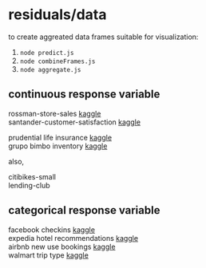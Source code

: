 # residuals/data

to create aggreated data frames suitable for visualization:

1. `node predict.js`
2. `node combineFrames.js`
3. `node aggregate.js`


## continuous response variable  

rossman-store-sales [kaggle](https://www.kaggle.com/c/rossmann-store-sales)  
santander-customer-satisfaction [kaggle](https://www.kaggle.com/c/santander-customer-satisfaction)  

prudential life insurance [kaggle](https://www.kaggle.com/c/prudential-life-insurance-assessment)  
grupo bimbo inventory [kaggle](https://www.kaggle.com/c/grupo-bimbo-inventory-demand)  

also,  

citibikes-small  
lending-club  

## categorical response variable  

facebook checkins [kaggle](https://www.kaggle.com/c/facebook-v-predicting-check-ins)  
expedia hotel recommendations [kaggle](https://www.kaggle.com/c/expedia-hotel-recommendations)  
airbnb new use bookings [kaggle](https://www.kaggle.com/c/airbnb-recruiting-new-user-bookings)  
walmart trip type [kaggle](https://www.kaggle.com/c/walmart-recruiting-trip-type-classification)  

